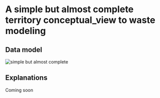 # A simple but almost complete territory conceptual_view to waste modeling
## Data model
![simple but almost complete](http://www.plantuml.com/plantuml/proxy?cache=no&src=https://raw.githubusercontent.com/RemiBoyer/wastemodeling/master/Territory/simple_territory_complete_conceptual_view.puml)

## Explanations
Coming soon
